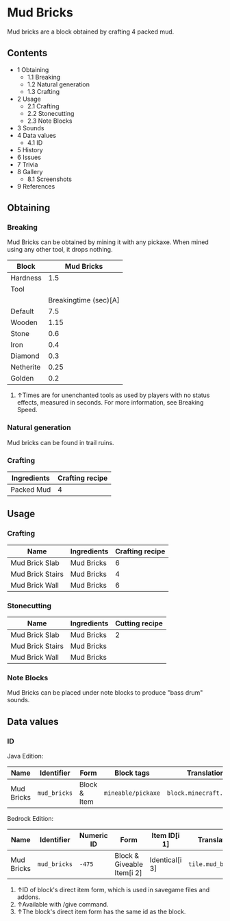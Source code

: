 # Mud Bricks
Mud bricks are a block obtained by crafting 4 packed mud.

## Contents
- 1 Obtaining
	- 1.1 Breaking
	- 1.2 Natural generation
	- 1.3 Crafting
- 2 Usage
	- 2.1 Crafting
	- 2.2 Stonecutting
	- 2.3 Note Blocks
- 3 Sounds
- 4 Data values
	- 4.1 ID
- 5 History
- 6 Issues
- 7 Trivia
- 8 Gallery
	- 8.1 Screenshots
- 9 References

## Obtaining
### Breaking
Mud Bricks can be obtained by mining it with any pickaxe. When mined using any other tool, it drops nothing.

| Block     | Mud Bricks            |
|-----------|-----------------------|
| Hardness  | 1.5                   |
| Tool      |                       |
|           | Breakingtime (sec)[A] |
| Default   | 7.5                   |
| Wooden    | 1.15                  |
| Stone     | 0.6                   |
| Iron      | 0.4                   |
| Diamond   | 0.3                   |
| Netherite | 0.25                  |
| Golden    | 0.2                   |

1. ↑Times are for unenchanted tools as used by players with no status effects, measured in seconds. For more information, see Breaking Speed.

### Natural generation
Mud bricks can be found in trail ruins.

### Crafting
| Ingredients | Crafting recipe |
|-------------|-----------------|
| Packed Mud  | 4               |

## Usage
### Crafting
| Name             | Ingredients | Crafting recipe |
|------------------|-------------|-----------------|
| Mud Brick Slab   | Mud Bricks  | 6               |
| Mud Brick Stairs | Mud Bricks  | 4               |
| Mud Brick Wall   | Mud Bricks  | 6               |

### Stonecutting
| Name             | Ingredients | Cutting recipe |
|------------------|-------------|----------------|
| Mud Brick Slab   | Mud Bricks  | 2              |
| Mud Brick Stairs | Mud Bricks  |                |
| Mud Brick Wall   | Mud Bricks  |                |

### Note Blocks
Mud Bricks can be placed under note blocks to produce "bass drum" sounds.

## Data values
### ID
Java Edition:

| Name       | Identifier   | Form         | Block tags         | Translation key              |
|------------|--------------|--------------|--------------------|------------------------------|
| Mud Bricks | `mud_bricks` | Block & Item | `mineable/pickaxe` | `block.minecraft.mud_bricks` |

Bedrock Edition:

| Name       | Identifier   | Numeric ID | Form                       | Item ID[i 1]   | Translation key        |
|------------|--------------|------------|----------------------------|----------------|------------------------|
| Mud Bricks | `mud_bricks` | `-475`     | Block & Giveable Item[i 2] | Identical[i 3] | `tile.mud_bricks.name` |

1. ↑ID of block's direct item form, which is used in savegame files and addons.
2. ↑Available with /give command.
3. ↑The block's direct item form has the same id as the block.

